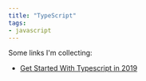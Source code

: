 ```yaml
---
title: "TypeScript"
tags:
- javascript
---
```


Some links I'm collecting:
- [Get Started With Typescript in 2019](https://robertcooper.me/post/get-started-with-typescript-in-2019)